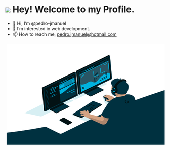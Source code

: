 <h1><img src="https://emojis.slackmojis.com/emojis/images/1531849430/4246/blob-sunglasses.gif?1531849430" width="30"/> Hey! Welcome to my Profile.</h1>

- 👋 Hi, I’m @pedro-jmanuel
- 👀 I’m interested in web development.
- 📫 How to reach me, pedro.jmanuel@hotmail.com
<img align="right" alt="GIF" src="https://github.com/pedro-jmanuel/pedro-jmanuel/blob/main/code.gif" width="500" height="320" />

<!---
pedro-jmanuel/pedro-jmanuel is a ✨ special ✨ repository because its `README.md` (this file) appears on your GitHub profile.
You can click the Preview link to take a look at your changes.
--->

